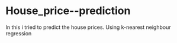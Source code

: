 # House_price--prediction
In this i tried to predict the house prices. Using k-nearest neighbour regression
